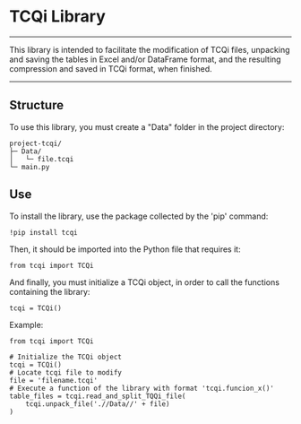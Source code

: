 # TCQi Library

---

This library is intended to facilitate the modification of TCQi files,
unpacking and saving the tables in Excel and/or DataFrame format, and the resulting
compression and saved in TCQi format, when finished.

---

## Structure

To use this library, you must create a "Data" folder in the project directory:

```
project-tcqi/
├─ Data/
│   └─ file.tcqi
└─ main.py
```

## Use

To install the library, use the package collected by the 'pip' command:

```
!pip install tcqi
```

Then, it should be imported into the Python file that requires it:

```
from tcqi import TCQi
```

And finally, you must initialize a TCQi object, in order to call the functions
containing the library:

```
tcqi = TCQi()
```

Example:

```
from tcqi import TCQi

# Initialize the TCQi object
tcqi = TCQi()
# Locate tcqi file to modify
file = 'filename.tcqi'
# Execute a function of the library with format 'tcqi.funcion_x()'
table_files = tcqi.read_and_split_TQQi_file(
    tcqi.unpack_file('.//Data//' + file)
)
```

